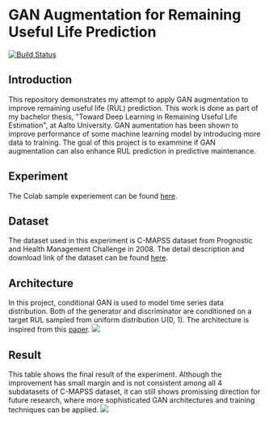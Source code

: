 # GAN Augmentation for Remaining Useful Life Prediction

[![Build Status](https://travis-ci.org/joemccann/dillinger.svg?branch=master)](https://travis-ci.org/joemccann/dillinger)

## Introduction
This repository demonstrates my attempt to apply GAN augmentation to improve remaining useful life (RUL) prediction. This work is done as part of my bachelor thesis, "Toward Deep Learning in Remaining Useful Life Estimation", at Aalto University. 
GAN aumentation has been shown to improve performance of some machine learning model by introducing more data to training. The goal of this project is to exammine if GAN augmentation can also enhance RUL prediction in predictive maintenance.

## Experiment
The Colab sample experiement can be found [here](https://colab.research.google.com/drive/1NY-4ISTnyFUqXeZmycdIn2zZEXiVXVaZ?authuser=2).

## Dataset
The dataset used in this experiment is C-MAPSS dataset from Prognostic and Health Management Challenge in 2008. The detail description and download link of the dataset can be found [here](https://github.com/makinarocks/awesome-industrial-machine-datasets/tree/master/data-explanation/PHM08%20Challenge%20on%20this%20dataset).

## Architecture
In this project, conditional GAN is used to model time series data distribution. Both of the generator and discriminator are conditioned on a target RUL sampled from uniform distribution U(0, 1). The architecture is inspired from this [paper](https://arxiv.org/pdf/1706.02633.pdf).
![](https://github.com/vinhng10/GAN-Augmentation-for-Remaining-Useful-Life-Prediction/blob/master/images/rsz_screenshot_from_2020-09-03_22-05-35.png?raw=true)

## Result
This table shows the final result of the experiment. Although the improvement has small margin and is not consistent among all 4 subdatasets of C-MAPSS dataset, it can still shows promissing direction for future research, where more sophisticated GAN architectures and training techniques can be applied.
![](https://raw.githubusercontent.com/vinhng10/GAN-Augmentation-for-Remaining-Useful-Life-Prediction/master/images/rsz_3screenshot_from_2020-09-03_21-23-06.png)
